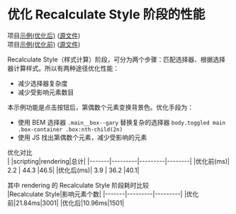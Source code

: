 # 优化 Recalculate Style 阶段的性能

项目[示例(优化后)](https://joezheng2015.github.io/web-samples/src/recalculate_style/before_optimize.html) ([源文件](https://github.com/JoeZheng2015/web-samples/blob/master/src/recalculate_style/index.html))  
项目[示例(优化前)](https://joezheng2015.github.io/web-samples/src/recalculate_style/) ([源文件](https://github.com/JoeZheng2015/web-samples/blob/master/src/recalculate_style/index.html))

Recalculate Style（样式计算）阶段，可分为两个步骤：匹配选择器、根据选择器计算样式。所以有两种途径优化性能：
- 减少选择器复杂度
- 减少受影响元素数目

本示例功能是点击按钮后，第偶数个元素变换背景色。优化手段为：
- 使用 BEM 选择器 `.main__box--gary` 替换复杂的选择器 `body.toggled main .box-container .box:nth-child(2n)`
- 使用 JS 找出第偶数个元素，减少受影响的元素

优化对比  
|       |scripting|rendering|总计|
|-------|---------|---------|--------|
|优化前(ms)|     2.2    |   44.3      |46.5|
|优化后(ms)|     3.9    |   36.2      |40.1|

其中 rendering 的 Recalculate Style 阶段耗时比较  
|Recalculate Style|影响元素个数|
|-------|---------|---------|
|优化前|21.84ms|3001|
|优化后|10.96ms|1501|

